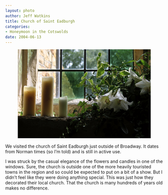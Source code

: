 ```yaml
--- 
layout: photo
author: Jeff Watkins
title: Church of Saint Eadburgh
categories: 
- Honeymoon in the Cotswolds
date: 2004-06-13
---
```


<figure><img class="photo" src="/photos/IMG_0912.jpg"></figure>

We visited the church of Saint Eadburgh just outside of Broadway. It dates
from Norman times (so I’m told) and is still in active use.

I was struck by the casual elegance of the flowers and candles in one of the
windows. Sure, the church is outside one of the more heavily touristed towns
in the region and so could be expected to put on a bit of a show. But I didn’t
feel like they were doing anything special. This was just how they decorated
their local church. That the church is many hundreds of years old makes no
difference.

